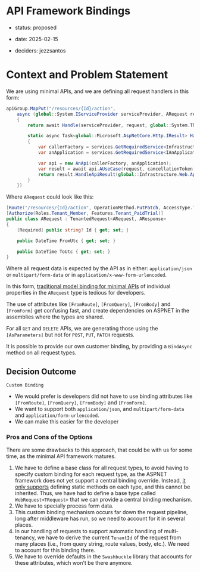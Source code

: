 # API Framework Bindings

* status: proposed

* date: 2025-02-15
* deciders: jezzsantos

# Context and Problem Statement

We are using minimal APIs, and we are defining all request handlers in this form:

```c#
apiGroup.MapPut("/resources/{Id}/action",
    async (global::System.IServiceProvider serviceProvider, ARequest request) =>
    {
        return await Handle(serviceProvider, request, global::System.Threading.CancellationToken.None);

        static async Task<global::Microsoft.AspNetCore.Http.IResult> Handle(global::System.IServiceProvider services, ARequest request, global::System.Threading.CancellationToken cancellationToken)
        {
            var callerFactory = services.GetRequiredService<Infrastructure.Interfaces.ICallerContextFactory>();
            var anApplication = services.GetRequiredService<IAnApplication>();

            var api = new AnApi(callerFactory, anApplication);
            var result = await api.AUseCase(request, cancellationToken);
            return result.HandleApiResult(global::Infrastructure.Web.Api.Interfaces.OperationMethod.PutPatch);
        }
    })
```

Where `ARequest` could look like this:

```c#
[Route("/resources/{Id}/action", OperationMethod.PutPatch, AccessType.Token)]
[Authorize(Roles.Tenant_Member, Features.Tenant_PaidTrial)]
public class ARequest : TenantedRequest<ARequest, AResponse>
{
    [Required] public string? Id { get; set; }

    public DateTime FromUtc { get; set; }

    public DateTime ToUtc { get; set; }
}
```

Where all request data is expected by the API as in either: `application/json` or `multipart/form-data` or in `application/x-www-form-urlencoded`.

In this form, [traditional model binding for minimal APIs](https://learn.microsoft.com/en-gb/aspnet/core/fundamentals/minimal-apis/parameter-binding?view=aspnetcore-8.0#binding-precedence) of individual properties in the `ARequest` type is tedious for developers.

The use of attributes like `[FromRoute]`, `[FromQuery]`, `[FromBody]` and  `[FromForm]` get confusing fast, and create dependencies on ASPNET in the assemblies where the types are shared.

For all `GET` and `DELETE` APIs, we are generating those using the `[AsParameters]` but not for `POST`, `PUT`, `PATCH` requests.

It is possible to provide our own customer binding, by providing a `BindAsync` method on all request types.

## Decision Outcome

`Custom Binding`

- We would prefer is developers did not have to use binding attributes like  `[FromRoute]`, `[FromQuery]`, `[FromBody]` and  `[FromForm]`.
- We want to support both `application/json`, and `multipart/form-data` and `application/form-urlencoded`.
- We can make this easier for the developer

### Pros and Cons of the Options

There are some drawbacks to this approach, that could be with us for some time, as the minimal API framework matures.

1. We have to define a base class for all request types, to avoid having to specify custom binding for each request type, as the ASPNET framework does not yet support a central binding override. Instead, [it only supports](https://learn.microsoft.com/en-gb/aspnet/core/fundamentals/minimal-apis/parameter-binding?view=aspnetcore-8.0#binding-precedence) defining static methods on each type, and this cannot be inherited. Thus, we have had to define a base type called `WebRequest<TRequest>` that we can provide a central binding mechanism.
2. We have to specially process form data.
3. This custom binding mechanism occurs far down the request pipeline, long after middleware has run, so we need to account for it in several places.
4. In our handling of requests to support automatic handling of multi-tenancy, we have to derive the current `TenantId` of the request from many places (i.e., from query string, route values, body, etc.). We need to account for this binding there.
5. We have to override defaults in the `Swashbuckle` library that accounts for these attributes, which won't be there anymore.

